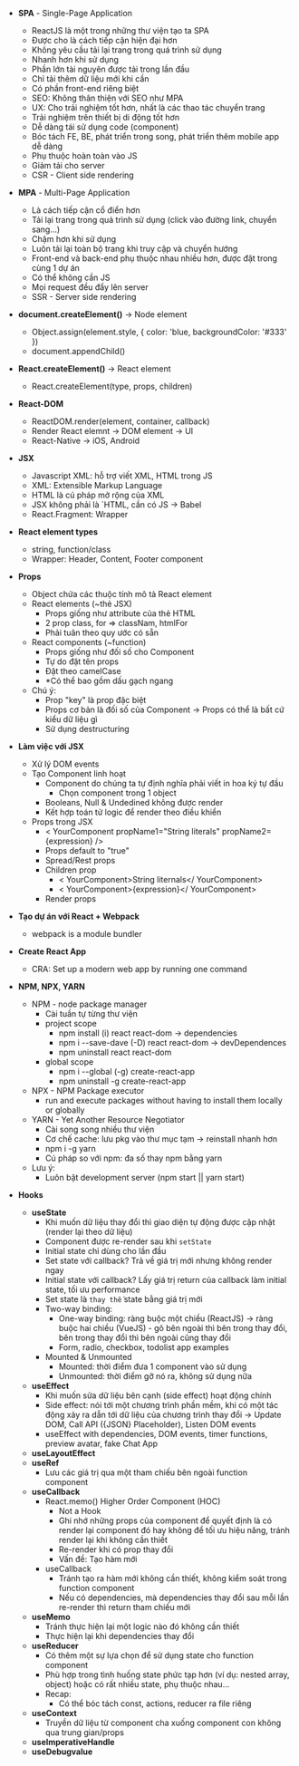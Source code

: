 - <b>SPA</b> - Single-Page Application
  - ReactJS là một trong những thư viện tạo ta SPA
  - Được cho là cách tiếp cận hiện đại hơn
  - Không yêu cầu tải lại trang trong quá trình sử dụng
  - Nhanh hơn khi sử dụng
  - Phần lớn tài nguyên được tải trong lần đầu
  - Chỉ tải thêm dữ liệu mới khi cần
  - Có phần front-end riêng biệt
  - SEO: Không thân thiện với SEO như MPA
  - UX: Cho trải nghiệm tốt hơn, nhất là các thao tác chuyển trang
  - Trải nghiệm trên thiết bị di động tốt hơn
  - Dễ dàng tái sử dụng code (component)
  - Bóc tách FE, BE, phát triển trong song, phát triển thêm mobile app dễ dàng
  - Phụ thuộc hoàn toàn vào JS
  - Giảm tải cho server
  - CSR - Client side rendering

- <b>MPA</b> - Multi-Page Application
  - Là cách tiếp cận cổ điển hơn
  - Tải lại trang trong quá trình sử dụng (click vào đường link, chuyển sang...)
  - Chậm hơn khi sử dụng
  - Luôn tải lại toàn bộ trang khi truy cập và chuyển hướng
  - Front-end và back-end phụ thuộc nhau nhiều hơn, được đặt trong cùng 1 dự án
  - Có thể không cần JS
  - Mọi request đều đẩy lên server
  - SSR - Server side rendering
- <b>document.createElement()</b> -> Node element
  - Object.assign(element.style, {
      color: 'blue,
      backgroundColor: '#333'
    })
  - document.appendChild()
- <b>React.createElement()</b> -> React element
  - React.createElement(type, props, children)
- <b>React-DOM</b>
  - ReactDOM.render(element, container, callback)
  - Render React elemnt -> DOM element -> UI
  - React-Native -> iOS, Android
- <b>JSX</b>
  - Javascript XML: hỗ trợ viết XML, HTML trong JS
  - XML: Extensible Markup Language
  - HTML là cú pháp mở rộng của XML
  - JSX không phải là `HTML, cần có JS -> Babel
  - React.Fragment: Wrapper
- <b>React element types</b>
  - string, function/class
  - Wrapper: Header, Content, Footer component
- <b>Props</b>
  - Object chứa các thuộc tính mô tả React element
  - React elements (~thẻ JSX)
    - Props giống như attribute của thẻ HTML
    - 2 prop class, for => classNam, htmlFor
    - Phải tuân theo quy ước có sẵn
  - React components (~function)
    - Props giống như đối số cho Component
    - Tự do đặt tên props
    - Đặt theo camelCase
    - *Có thể bao gồm dấu gạch ngang
  - Chú ý:
    - Prop "key" là prop đặc biệt
    - Props cơ bản là đối số của Component -> Props có thể là bất cứ kiểu dữ liệu gì
    - Sử dụng destructuring
- <b>Làm việc với JSX</b>
  - Xử lý DOM events
  - Tạo Component linh hoạt
    - Component do chúng ta tự định nghĩa phải viết in hoa ký tự đầu
      - Chọn component trong 1 object
    - Booleans, Null & Undedined không được render
    - Kết hợp toán tử logic để render theo điều khiển
  - Props trong JSX
    - < YourComponent
          propName1="String literals"
          propName2={expression}
    />
    - Props default to "true"
    - Spread/Rest props
    - Children prop
      - < YourComponent>String liternals</ YourComponent>
      - < YourComponent>{expression}</ YourComponent>
    - Render props
- <b>Tạo dự án với React + Webpack</b>
  - webpack is a module bundler
- <b>Create React App</b>
  - CRA: Set up a modern web app by running one command
- <b>NPM, NPX, YARN</b>
  - NPM - node package manager
    - Cài tuần tự từng thư viện
    - project scope
      - npm install (i) react react-dom -> dependencies
      - npm i --save-dave (-D) react react-dom -> devDependences
      - npm uninstall react react-dom
    - global scope
      - npm i --global (-g) create-react-app
      - npm uninstall -g create-react-app
  - NPX - NPM Package executor
    - run and execute packages without having to install them locally or globally
  - YARN - Yet Another Resource Negotiator
    - Cài song song nhiều thư viện
    - Cơ chế cache: lưu pkg vào thư mục tạm -> reinstall nhanh hơn
    - npm i -g yarn
    - Cú pháp so với npm: đa số thay npm bằng yarn
  - Lưu ý:
    - Luôn bật development server (npm start || yarn start)
- <b>Hooks</b>
  - <b>useState</b>
    - Khi muốn dữ liệu thay đổi thì giao diện tự động được cập nhật (render lại theo dữ liệu)
    - Component được re-render sau khi `setState`
    - Initial state chỉ dùng cho lần đầu
    - Set state với callback? Trả về giá trị mới nhưng không render ngay
    - Initial state với callback? Lấy giá trị return của callback làm initial state, tối ưu performance
    - Set state là `thay thế` state bằng giá trị mới
    - Two-way binding:
      - One-way binding: ràng buộc một chiều (ReactJS) -> ràng buộc hai chiều (VueJS) - gõ bên ngoài thì bên trong thay đổi, bên trong thay đổi thì bên ngoài cũng thay đổi
      - Form, radio, checkbox, todolist app examples
    - Mounted & Unmounted
      - Mounted: thời điểm đưa 1 component vào sử dụng
      - Unmounted: thời điểm gỡ nó ra, không sử dụng nữa
  - <b>useEffect</b>
    - Khi muốn sửa dữ liệu bên cạnh (side effect) hoạt động chính
    - Side effect: nói tới một chương trình phần mềm, khi có một tác động xảy ra dẫn tới dữ liệu của chương trình thay đổi -> Update DOM, Call API ({JSON} Placeholder), Listen DOM events
    - useEffect with dependencies, DOM events, timer functions, preview avatar, fake Chat App
  - <b>useLayoutEffect</b>
  - <b>useRef</b>
    - Lưu các giá trị qua một tham chiếu bên ngoài function component
  - <b>useCallback</b>
    - React.memo() Higher Order Component (HOC)
      - Not a Hook
      - Ghi nhớ những props của component để quyết định là có render lại component đó hay không để tối ưu hiệu năng, tránh render lại khi không cần thiết
      - Re-render khi có prop thay đổi
      - Vấn đề: Tạo hàm mới
    - useCallback
      - Tránh tạo ra hàm mới không cần thiết, không kiểm soát trong function component
      - Nếu có dependencies, mà dependencies thay đổi sau mỗi lần re-render thì return tham chiếu mới
  - <b>useMemo</b>
    - Tránh thực hiện lại một logic nào đó không cần thiết
    - Thực hiện lại khi dependencies thay đổi
  - <b>useReducer</b>
    - Có thêm một sự lựa chọn để sử dụng state cho function component
    - Phù hợp trong tình huống state phức tạp hơn (ví dụ: nested array, object) hoặc có rất nhiều state, phụ thuộc nhau...
    - Recap:
      - Có thể bóc tách const, actions, reducer ra file riêng
  - <b>useContext</b>
    - Truyền dữ liệu từ component cha xuống component con không qua trung gian/props
  - <b>useImperativeHandle</b>
  - <b>useDebugvalue</b>
